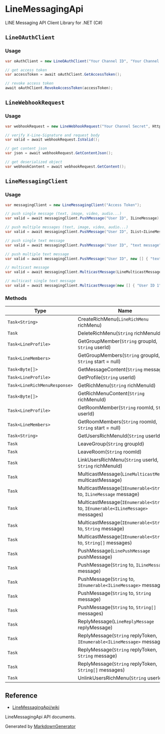# LineMessagingApi
LINE Messaging API Client Library for .NET (C#)

## `LineOAuthClient`

### Usage

```csharp
var oAuthClient = new LineOAuthClient("Your Channel ID", "Your Channel Secret");

// get access token
var accessToken = await oAuthClient.GetAccessToken();

// revoke access token
await oAuthClient.RevokeAccessToken(accessToken);
```

## `LineWebhookRequest`

### Usage

```csharp
var webhookRequest = new LineWebhookRequest("Your Channel Secret", HttpRequestMessage);

// verify X-Line-Signature and request body
var valid = await webhookRequest.IsValid();

// get content json
var json = await webhookRequest.GetContentJson();

// get deserialized object
var webhookContent = await webhookRequest.GetContent();
```

## `LineMessagingClient`

### Usage

```csharp
var messagingClient = new LineMessagingClient("Access Token");

// push single message (text, image, video, audio...)
var valid = await messagingClient.PushMessage("User ID", ILineMessage);

// push multiple messages (text, image, video, audio...)
var valid = await messagingClient.PushMessage("User ID", IList<ILineMessage> messages);

// push single text message
var valid = await messagingClient.PushMessage("User ID", "text message");

// push multiple text message
var valid = await messagingClient.PushMessage("User ID", new [] { "text message 1", "text message 2" });

// multicast message
var valid = await messagingClient.MulticastMessage(LineMulticastMessage);

// multicast single text message
var valid = await messagingClient.MulticastMessage(new [] { "User ID 1", "User ID 2" }, "text message");
```

### Methods

| Type | Name | Summary | 
| --- | --- | --- | 
| `Task<String>` | CreateRichMenu(`LineRichMenu` richMenu) |  | 
| `Task` | DeleteRichMenu(`String` richMenuId) |  | 
| `Task<LineProfile>` | GetGroupMember(`String` groupId, `String` userId) |  | 
| `Task<LineMembers>` | GetGroupMembers(`String` groupId, `String` start = null) |  | 
| `Task<Byte[]>` | GetMessageContent(`String` messageId) |  | 
| `Task<LineProfile>` | GetProfile(`String` userId) |  | 
| `Task<LineRichMenuResponse>` | GetRichMenu(`String` richMenuId) |  | 
| `Task<Byte[]>` | GetRichMenuContent(`String` richMenuId) |  | 
| `Task<LineProfile>` | GetRoomMember(`String` roomId, `String` userId) |  | 
| `Task<LineMembers>` | GetRoomMembers(`String` roomId, `String` start = null) |  | 
| `Task<String>` | GetUsersRichMenuId(`String` userId) |  | 
| `Task` | LeaveGroup(`String` groupId) |  | 
| `Task` | LeaveRoom(`String` roomId) |  | 
| `Task` | LinkUsersRichMenu(`String` userId, `String` richMenuId) |  | 
| `Task` | MulticastMessage(`LineMulticastMessage` multicastMessage) |  | 
| `Task` | MulticastMessage(`IEnumerable<String>` to, `ILineMessage` message) |  | 
| `Task` | MulticastMessage(`IEnumerable<String>` to, `IEnumerable<ILineMessage>` messages) |  | 
| `Task` | MulticastMessage(`IEnumerable<String>` to, `String` message) |  | 
| `Task` | MulticastMessage(`IEnumerable<String>` to, `String[]` messages) |  | 
| `Task` | PushMessage(`LinePushMessage` pushMessage) |  | 
| `Task` | PushMessage(`String` to, `ILineMessage` message) |  | 
| `Task` | PushMessage(`String` to, `IEnumerable<ILineMessage>` messages) |  | 
| `Task` | PushMessage(`String` to, `String` message) |  | 
| `Task` | PushMessage(`String` to, `String[]` messages) |  | 
| `Task` | ReplyMessage(`LineReplyMessage` replyMessage) |  | 
| `Task` | ReplyMessage(`String` replyToken, `IEnumerable<ILineMessage>` messages) |  | 
| `Task` | ReplyMessage(`String` replyToken, `String` message) |  | 
| `Task` | ReplyMessage(`String` replyToken, `String[]` messages) |  | 
| `Task` | UnlinkUsersRichMenu(`String` userId) |  | 

Reference
---
* [LineMessagingApi/wiki](https://github.com/kiyoaki/LineMessagingApi/wiki)

LineMessagingApi API documents.

Generated by [MarkdownGenerator](https://github.com/neuecc/MarkdownGenerator)
